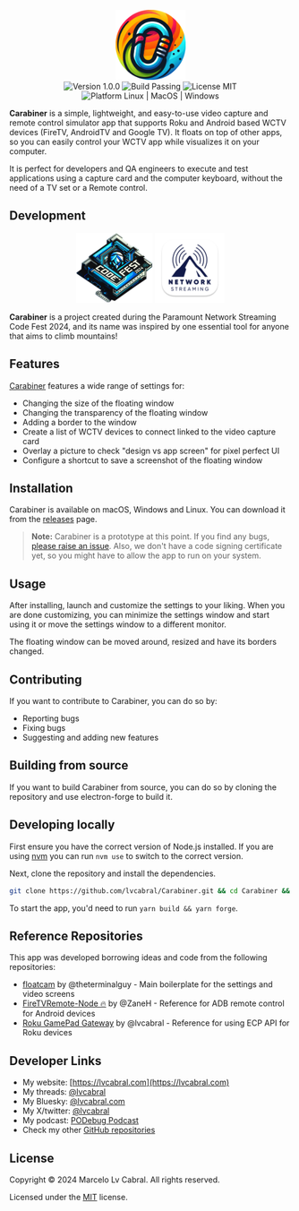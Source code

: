 <p align="center">
  <img  src="src/carabiner-icon.png" height="125px" alt="Carabiner logo"> <br/>
  <img  src="https://img.shields.io/badge/Version-0.1.0-blue.svg" alt="Version 1.0.0" />
  <img  src="https://img.shields.io/badge/Build-Passing-green.svg" alt="Build Passing" />
  <img src="https://img.shields.io/badge/license-MIT-brightgreen?style=flat-square" alt="License MIT" />
  <img src="https://img.shields.io/badge/Platform-Linux%20%7C%20MacOS%20%7C%20Windows-blue?style=flat-square" alt="Platform Linux | MacOS | Windows" />
</p>

**Carabiner** is a simple, lightweight, and easy-to-use video capture and remote control simulator app that supports Roku and Android based WCTV devices (FireTV, AndroidTV and Google TV). It floats on top of other apps, so you can easily control your WCTV app while visualizes it on your computer.

It is perfect for developers and QA engineers to execute and test applications using a capture card and the computer keyboard, without the need of a TV set or a Remote control.

## Development

<p align="center"><img  src="./images/codefest-2024.webp" height="125px" alt="Code Fest">
<img  src="./images/network-streaming.png" height="125px" alt="Code Fest">
</p>

**Carabiner** is a project created during the Paramount Network Streaming Code Fest 2024, and its name was inspired by one essential tool for anyone that aims to climb mountains!

## Features

[Carabiner](https://github.com/lvcabral/Carabiner) features a wide range of settings for:

- Changing the size of the floating window
- Changing the transparency of the floating window
- Adding a border to the window
- Create a list of WCTV devices to connect linked to the video capture card
- Overlay a picture to check "design vs app screen" for pixel perfect UI
- Configure a shortcut to save a screenshot of the floating window

## Installation

Carabiner is available on macOS, Windows and Linux. You can download it from the [releases](https://github.com/lvcabral/Carabiner/releases) page.

> **Note:** Carabiner is a prototype at this point. If you find any bugs, [please raise an issue](https://github.com/lvcabral/Carabiner/issues/new). Also, we don't have a code signing certificate yet, so you might have to allow the app to run on your system.

## Usage

After installing, launch and customize the settings to your liking. When you are done customizing, you can minimize the settings window and start using it or move the settings window to a different monitor.

The floating window can be moved around, resized and have its borders changed.

## Contributing

If you want to contribute to Carabiner, you can do so by:

- Reporting bugs
- Fixing bugs
- Suggesting and adding new features

## Building from source

If you want to build Carabiner from source, you can do so by cloning the repository and use electron-forge to build it.

## Developing locally

First ensure you have the correct version of Node.js installed. If you are using [nvm](https://github.com/nvm-sh/nvm) you can run `nvm use` to switch to the correct version.

Next, clone the repository and install the dependencies.

```bash
git clone https://github.com/lvcabral/Carabiner.git && cd Carabiner && yarn install
```

To start the app, you'd need to run `yarn build && yarn forge`.

## Reference Repositories

This app was developed borrowing ideas and code from the following repositories:

- [floatcam](https://github.com/theterminalguy/floatcam) by @theterminalguy - Main boilerplate for the settings and video screens
- [FireTVRemote-Node 🔥](https://github.com/ZaneH/firetv-remote/) by @ZaneH - Reference for ADB remote control for Android devices
- [Roku GamePad Gateway](https://github.com/lvcabral/roku-gpg) by @lvcabral - Reference for using ECP API for Roku devices

## Developer Links

- My website: [https://lvcabral.com](https://lvcabral.com)
- My threads: [@lvcabral](https://www.threads.net/@lvcabral)
- My Bluesky: [@lvcabral.com](https://bsky.app/profile/lvcabral.com)
- My X/twitter: [@lvcabral](https://twitter.com/lvcabral)
- My podcast: [PODebug Podcast](http://podebug.com)
- Check my other [GitHub repositories](https://github.com/lvcabral)

## License

Copyright © 2024 Marcelo Lv Cabral. All rights reserved.

Licensed under the [MIT](LICENSE) license.
